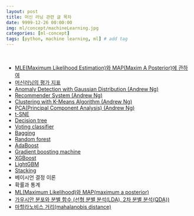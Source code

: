 ```yaml
---
layout: post
title: 머신 러닝 관련 글 목차
date: 9999-12-26 00:00:00
img: ml/concept/machineLearning.jpg
categories: [ml-concept] 
tags: [python, machine learning, ml] # add tag
---
```


<br>

- [MLE(Maximum Likelihood Estimation)와 MAP(Maxim A Posterior)에 관하여](https://gaussian37.github.io/ml-concept-mlemap)
- [머신러닝의 평가 지표](https://gaussian37.github.io/ml-concept-ml-evaluation/)    
- [Anomaly Detection with Gaussian Distribution (Andrew Ng)](https://gaussian37.github.io/ml-concept-andrewng-anomalydetection/)
- [Recommender System (Andrew Ng)](https://gaussian37.github.io/ml-concept-andrewng-recommender/)
- [Clustering with K-Means Algorithm (Andrew Ng)](https://gaussian37.github.io/ml-concept-andrewng-kmeans/)
- [PCA(Principal Component Analysis) (Andrew Ng)](https://gaussian37.github.io/machine-learning-concept-pca/)
- [t-SNE](https://gaussian37.github.io/ml-concept-t-SNE/)
- [Decision tree]()
- [Voting classifier]()
- [Bagging]()
- [Random forest]()
- [AdaBoost]()
- [Gradient boosting machine]()
- [XGBoost]()
- [LightGBM]()
- [Stacking]()
- 베이시언 결정 이론
- 확률과 통계
- [ML(Maximum Likelihood)와 MAP(maximum a posterior)](https://gaussian37.github.io/ml-concept-mle-and-map/)
- [가우시안 분포와 분별 함수 (선형 분별 분석(LDA), 2차 분별 분석(QDA))](https://gaussian37.github.io/ml-concept-gaussian_discriminant/)
- [마할라노비스 거리(mahalanobis distance)](https://gaussian37.github.io/ml-concept-mahalanobis_distance/)